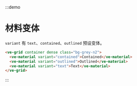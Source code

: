 :::demo

# 材料变体

`variant` 有 `text`、`contained`、`outlined` 预设变体。

```html
<ve-grid container dense class="bg-grey-n2">
  <ve-material variant="contained">Contained</ve-material>
  <ve-material variant="outlined">Outlined</ve-material>
  <ve-material variant="text">Text</ve-material>
</ve-grid>
```

:::